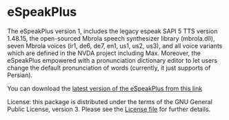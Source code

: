 # eSpeakPlus
The eSpeakPlus version 1, includes the legacy espeak SAPI 5 TTS version 1.48.15, the open-sourced Mbrola speech synthesizer library (mbrola.dll), seven Mbrola voices (ir1, de6, de7, en1, us1, us2, us3), and all voice variants which are defined in the NVDA project including Max. Moreover, the eSpeakPlus empowered with a pronunciation dictionary editor to let users change the default pronunciation of  words (currently, it just supports of Persian). 

You can download the [latest version of the eSpeakPlus from this link](https://github.com/Mahmood-Taghavi/eSpeakPlus/releases/download/v1.0/setup_espeakPlus_v1.0.exe) 

License: this package is distributed under the terms of the GNU General Public License, version 3. Please see the [License file](https://github.com/Mahmood-Taghavi/eSpeakPlus/blob/master/LICENSE) for further details.
